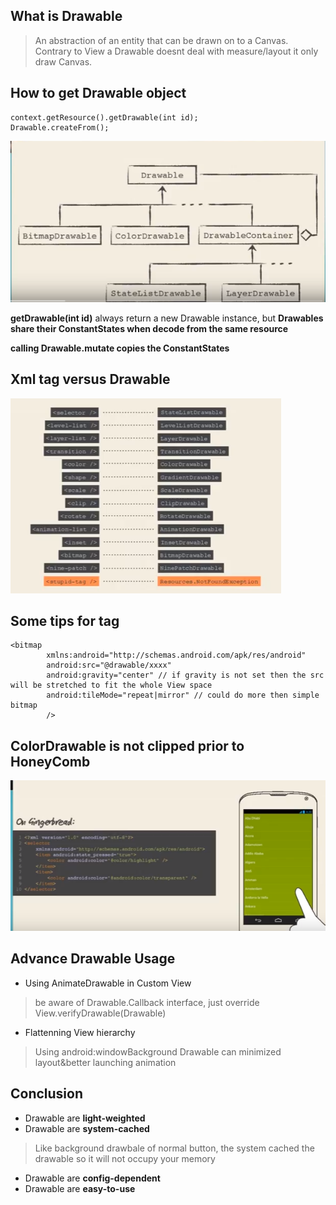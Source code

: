 ## What is Drawable
> An abstraction of an entity that can be drawn on to a Canvas. Contrary to View a Drawable doesnt deal with measure/layout it only draw Canvas. 

## How to get Drawable object

```
context.getResource().getDrawable(int id);
Drawable.createFrom();
```

    
![image](https://raw.githubusercontent.com/weikano/NoteResources/master/583d74f2ab6441378101c1ea.png)

**getDrawable(int id)** always return a new Drawable instance, but **Drawables share their ConstantStates when decode from the same resource**

**calling Drawable.mutate copies the ConstantStates**

## Xml tag versus Drawable
![image](https://raw.githubusercontent.com/weikano/NoteResources/master/583d74f2ab6441378101c1e8.png)

## Some tips for <bitmap> tag

```
<bitmap 
        xmlns:android="http://schemas.android.com/apk/res/android"
        android:src="@drawable/xxxx"
        android:gravity="center" // if gravity is not set then the src will be stretched to fit the whole View space
        android:tileMode="repeat|mirror" // could do more then simple bitmap
        />
```

## **ColorDrawable is not clipped prior to HoneyComb**
![image](https://raw.githubusercontent.com/weikano/NoteResources/master/583d74f2ab6441378101c1e9.png)

## Advance Drawable Usage
- Using AnimateDrawable in Custom View
>be aware of Drawable.Callback interface, just override View.verifyDrawable(Drawable)

- Flattenning View hierarchy
> Using android:windowBackground Drawable can minimized layout&better launching animation

## **Conclusion**
- Drawable are **light-weighted**
- Drawable are **system-cached**

> Like background drawbale of normal button, the system cached the drawable so it will not occupy your memory

- Drawable are **config-dependent**
- Drawable are **easy-to-use**